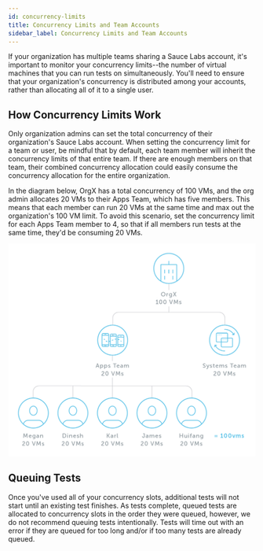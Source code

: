 ```yaml
---
id: concurrency-limits
title: Concurrency Limits and Team Accounts
sidebar_label: Concurrency Limits and Team Accounts
---
```


If your organization has multiple teams sharing a Sauce Labs account, it's important to monitor your concurrency limits--the number of virtual machines that you can run tests on simultaneously. You'll need to ensure that your organization's concurrency is distributed among your accounts, rather than allocating all of it to a single user.

## How Concurrency Limits Work
Only organization admins can set the total concurrency of their organization's Sauce Labs account. When setting the concurrency limit for a team or user, be mindful that by default, each team member will inherit the concurrency limits of that entire team. If there are enough members on that team, their combined concurrency allocation could easily consume the concurrency allocation for the entire organization.

In the diagram below, OrgX has a total concurrency of 100 VMs, and the org admin allocates 20 VMs to their Apps Team, which has five members. This means that each member can run 20 VMs at the same time and max out the organization's 100 VM limit. To avoid this scenario, set the concurrency limit for each Apps Team member to 4, so that if all members run tests at the same time, they'd be consuming 20 VMs.

<img src="/static/img/team-mgmt/concurrency-allocation-diagram.jpg" alt="Concurrency allocation diagram">

## Queuing Tests
Once you've used all of your concurrency slots, additional tests will not start until an existing test finishes. As tests complete, queued tests are allocated to concurrency slots in the order they were queued, however, we do not recommend queuing tests intentionally. Tests will time out with an error if they are queued for too long and/or if too many tests are already queued.
